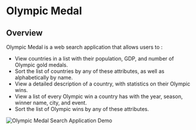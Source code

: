 # Olympic Medal

## Overview
Olympic Medal is a web search application that allows users to :
- View countries in a list with their population, GDP, and number of Olympic gold medals.
- Sort the list of countries by any of these attributes, as well as alphabetically by name.
- View a detailed description of a country, with statistics on their Olympic wins.
- View a list of every Olympic win a country has with the year, season, winner name, city, and event.
- Sort the list of Olympic wins by any of these attributes.

<img src='http://g.recordit.co/zdtDGQcXzM.gif' alt='Olympic Medal Search Application Demo'>

